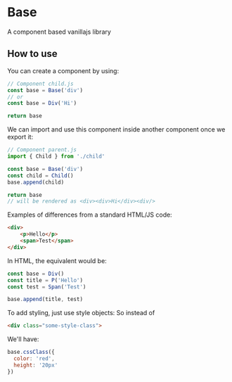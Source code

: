 
<!-- 1 -->
# Base
A component based vanillajs library

## How to use
You can create a component by using:
```javascript
// Component child.js
const base = Base('div')
// or
const base = Div('Hi')

return base
```
We can import and use this component inside another component once we export it:
```javascript
// Component parent.js
import { Child } from './child'

const base = Base('div')
const child = Child()
base.append(child)

return base
// will be rendered as <div><div>Hi</div><div/>
```

Examples of differences from a standard HTML/JS code:
```html
<div>
    <p>Hello</p>
    <span>Test</span>
</div>
```
In HTML, the equivalent would be:
```javascript
const base = Div()
const title = P('Hello')
const test = Span('Test')

base.append(title, test)
```

To add styling, just use style objects:
So instead of
```html
<div class="some-style-class">
```
We'll have:
```javascript
base.cssClass({
  color: 'red',
  height: '20px'
})
```

